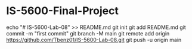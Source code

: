 # IS-5600-Final-Project

echo "# IS-5600-Lab-08" >> README.md
git init
git add README.md
git commit -m "first commit"
git branch -M main
git remote add origin https://github.com/Tbenz01/IS-5600-Lab-08.git
git push -u origin main
